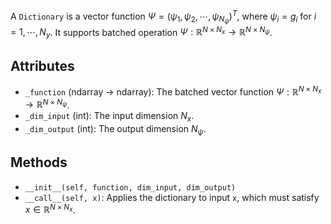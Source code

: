 
A `Dictionary` is a vector function
$\Psi = (\psi_1, \psi_2, \cdots, \psi_{N_\psi})^T$,
where $\psi_i = g_i$ for $i = 1,\cdots,N_y$.
It supports batched operation
$\Psi: \mathbb{R}^{N \times N_x} \rightarrow \mathbb{R}^{N \times N_{\psi}}$.

## Attributes

- `_function` (ndarray -> ndarray): The batched vector function
  $\Psi: \mathbb{R}^{N \times N_x} \rightarrow \mathbb{R}^{N \times N_{\psi}}$.
- `_dim_input` (int): The input dimension $N_x$.
- `_dim_output` (int): The output dimension $N_{\psi}$.

## Methods

- `__init__(self, function, dim_input, dim_output)`
- `__call__(self, x)`: Applies the dictionary to input `x`, which must satisfy $x \in \mathbb{R}^{N \times N_x}$.

